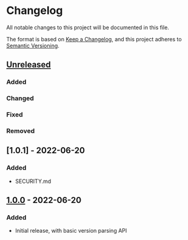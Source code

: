 # Changelog
All notable changes to this project will be documented in this file.

The format is based on [Keep a Changelog](https://keepachangelog.com/en/1.0.0/),
and this project adheres to [Semantic Versioning](https://semver.org/spec/v2.0.0.html).

## [Unreleased]
### Added

### Changed

### Fixed

### Removed

## [1.0.1] - 2022-06-20
### Added
- SECURITY.md

## [1.0.0] - 2022-06-20
### Added
- Initial release, with basic version parsing API

[Unreleased]: https://github.com/pboling/gem_ver/compare/v1.0.0...HEAD
[1.0.0]: https://github.com/pboling/gem_ver/compare/a3055964517c159bf214712940982034b75264be...v1.0.0
